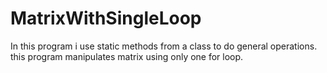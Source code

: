 # MatrixWithSingleLoop
In this program i use static methods from a class to do general operations.
this program manipulates matrix using only one for loop.
